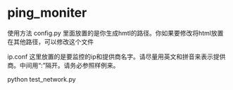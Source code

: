 # ping_moniter
使用方法
config.py 里面放置的是你生成hmtl的路径。你如果要修改将html放置在其他路径，可以修改这个文件

ip.conf 这里放置的是要监控的ip和提供商名字。请尽量用英文和拼音来表示提供商。中间用“:”隔开。请务必参照样例来。

python test_network.py
